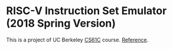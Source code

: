 # RISC-V Instruction Set Emulator (2018 Spring Version)
This is a project of UC Berkeley [CS61C](http://www-inst.eecs.berkeley.edu/~cs61c/sp18) course. [Reference](http://www-inst.eecs.berkeley.edu/~cs61c/sp18/projs/02-1/).
